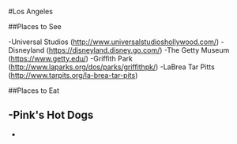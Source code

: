 #Los Angeles

##Places to See

-Universal Studios (http://www.universalstudioshollywood.com/)
-Disneyland (https://disneyland.disney.go.com/)
-The Getty Museum (https://www.getty.edu/)
-Griffith Park (http://www.laparks.org/dos/parks/griffithpk/)
-LaBrea Tar Pitts (http://www.tarpits.org/la-brea-tar-pits)

##Places to Eat

-Pink's Hot Dogs
-
-

